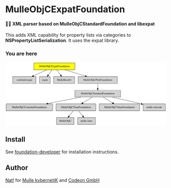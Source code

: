 # MulleObjCExpatFoundation

#### 👴🏼 XML parser based on MulleObjCStandardFoundation and libexpat

This adds XML capability for property lists via categories to **NSPropertyListSerialization**.
It uses the expat library.



### You are here

![Overview](overview.dot.svg)



## Install

See [foundation-developer](//github.com/MulleFoundation/foundation-developer) for
installation instructions.


## Author

[Nat!](//www.mulle-kybernetik.com/weblog) for
[Mulle kybernetiK](//www.mulle-kybernetik.com) and
[Codeon GmbH](//www.codeon.de)
